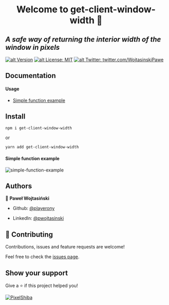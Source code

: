# <center> Welcome to get-client-window-width 👋 </center>

## _A safe way of returning the interior width of the window in pixels_

[![alt Version](https://img.shields.io/npm/v/get-client-window-width?color=blue)](https://www.npmjs.com/package/get-client-window-width) [![alt License: MIT](https://img.shields.io/badge/License-MIT-yellow.svg)](#)
[![alt Twitter: twitter.com/WojtasinskiPawe](https://img.shields.io/twitter/follow/WojtasinskiPawe.svg?style=social)](https://twitter.com/WojtasinskiPawe)

## Documentation

#### Usage

- [Simple function example](#simple-function-example)

## Install

`npm i get-client-window-width`

or

`yarn add get-client-window-width`

#### Simple function example

![simple-function-example](https://i.imgur.com/aPTh1KI.png)

## Authors

👤 **Paweł Wojtasiński**

- Github: [@playerony](https://github.com/playerony)

- LinkedIn: [@pwojtasinski](https://www.linkedin.com/in/pwojtasinski)

## [](https://github.com/funtal/get-client-window-width#-contributing)🤝 Contributing

Contributions, issues and feature requests are welcome!

Feel free to check the [issues page](https://github.com/funtal/get-client-window-width/issues).

## Show your support

Give a ⭐️ if this project helped you!

[![PixelShiba](https://emoji.gg/assets/emoji/5344-pixelshiba.gif)](https://emoji.gg/emoji/5344-pixelshiba)